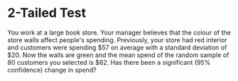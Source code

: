 # 2-Tailed Test

You work at a large book store. Your manager believes that the colour of the store walls affect people's spending. Previously, your store had red interior and customers were spending $57 on average with a standard deviation of $20. Now the walls are green and the mean spend of the random sample of 80 customers you selected is $62. Has there been a significant (95% confidence) change in spend?
